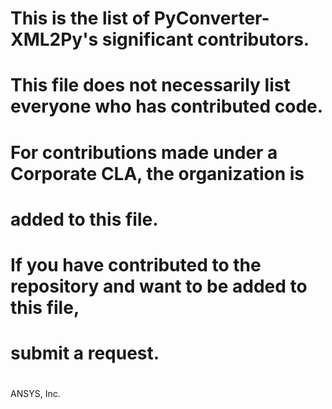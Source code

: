 # This is the list of PyConverter-XML2Py's significant contributors.
#
# This file does not necessarily list everyone who has contributed code.
#
# For contributions made under a Corporate CLA, the organization is
# added to this file.
#
# If you have contributed to the repository and want to be added to this file,
# submit a request.
#
#
ANSYS, Inc.